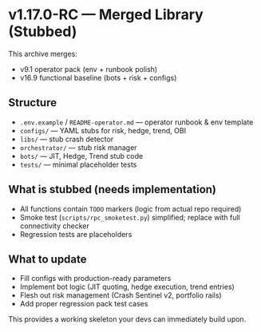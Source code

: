 # v1.17.0-RC — Merged Library (Stubbed)

This archive merges:
- v9.1 operator pack (env + runbook polish)
- v16.9 functional baseline (bots + risk + configs)

## Structure
- `.env.example` / `README-operator.md` — operator runbook & env template
- `configs/` — YAML stubs for risk, hedge, trend, OBI
- `libs/` — stub crash detector
- `orchestrator/` — stub risk manager
- `bots/` — JIT, Hedge, Trend stub code
- `tests/` — minimal placeholder tests

## What is stubbed (needs implementation)
- All functions contain `TODO` markers (logic from actual repo required)
- Smoke test (`scripts/rpc_smoketest.py`) simplified; replace with full connectivity checker
- Regression tests are placeholders

## What to update
- Fill configs with production-ready parameters
- Implement bot logic (JIT quoting, hedge execution, trend entries)
- Flesh out risk management (Crash Sentinel v2, portfolio rails)
- Add proper regression pack test cases

This provides a working skeleton your devs can immediately build upon.

